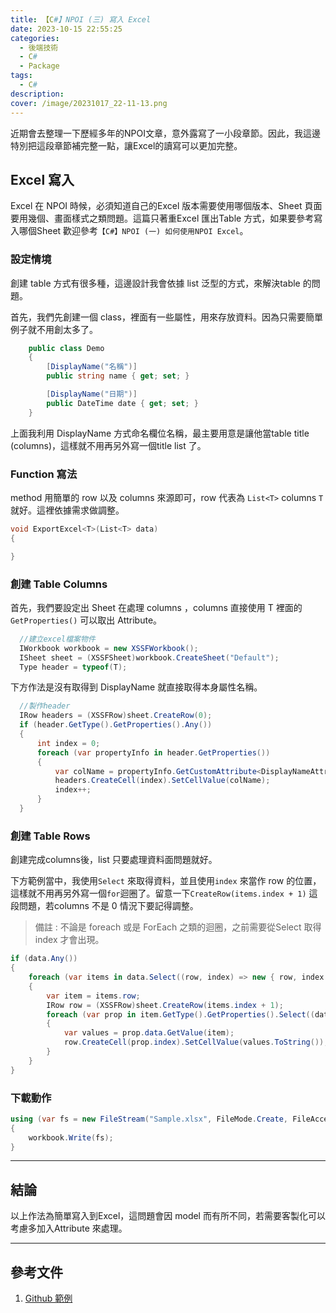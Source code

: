 ```yaml
---
title: 【C#】NPOI (三) 寫入 Excel
date: 2023-10-15 22:55:25
categories: 
  - 後端技術
  - C#
  - Package
tags: 
  - C#
description:
cover: /image/20231017_22-11-13.png
---
```


近期會去整理一下歷經多年的NPOI文章，意外露寫了一小段章節。因此，我這邊特別把這段章節補完整一點，讓Excel的讀寫可以更加完整。


## Excel 寫入
Excel 在 NPOI 時候，必須知道自己的Excel 版本需要使用哪個版本、Sheet 頁面要用幾個、畫面樣式之類問題。這篇只著重Excel 匯出Table 方式，如果要參考寫入哪個Sheet 歡迎參考```【C#】NPOI (一) 如何使用NPOI Excel```。


### 設定情境
創建 table 方式有很多種，這邊設計我會依據 list 泛型的方式，來解決table 的問題。

首先，我們先創建一個 class，裡面有一些屬性，用來存放資料。因為只需要簡單例子就不用創太多了。
```cs
    public class Demo
    {
        [DisplayName("名稱")]
        public string name { get; set; }

        [DisplayName("日期")]
        public DateTime date { get; set; }
    }
```

上面我利用 DisplayName 方式命名欄位名稱，最主要用意是讓他當table title (columns)，這樣就不用再另外寫一個title list 了。

### Function 寫法
method 用簡單的 row 以及 columns 來源即可，row 代表為 ```List<T>``` columns ```T```就好。這裡依據需求做調整。
```cs
void ExportExcel<T>(List<T> data)
{

}
```

### 創建 Table Columns 
首先，我們要設定出 Sheet 在處理 columns ，columns 直接使用 T 裡面的 ```GetProperties()``` 可以取出 Attribute。
```cs
  //建立excel檔案物件
  IWorkbook workbook = new XSSFWorkbook();
  ISheet sheet = (XSSFSheet)workbook.CreateSheet("Default");
  Type header = typeof(T);

```

下方作法是沒有取得到 DisplayName 就直接取得本身屬性名稱。
```cs
  //製作header
  IRow headers = (XSSFRow)sheet.CreateRow(0);
  if (header.GetType().GetProperties().Any())
  {
      int index = 0;
      foreach (var propertyInfo in header.GetProperties())
      {
          var colName = propertyInfo.GetCustomAttribute<DisplayNameAttribute>()?.DisplayName ?? propertyInfo.Name;
          headers.CreateCell(index).SetCellValue(colName);
          index++;
      }
  }
```

### 創建 Table Rows
創建完成columns後，list 只要處理資料面問題就好。

下方範例當中，我使用```Select``` 來取得資料，並且使用```index``` 來當作 row 的位置，這樣就不用再另外寫一個```for```迴圈了。留意一下```CreateRow(items.index + 1)``` 這段問題，若columns 不是 0 情況下要記得調整。

> 備註 : 不論是 foreach 或是 ForEach 之類的迴圈，之前需要從Select 取得index 才會出現。
```cs
if (data.Any())
{
    foreach (var items in data.Select((row, index) => new { row, index }))
    {
        var item = items.row;
        IRow row = (XSSFRow)sheet.CreateRow(items.index + 1);
        foreach (var prop in item.GetType().GetProperties().Select((data, index) => new { data, index }))
        {
            var values = prop.data.GetValue(item);
            row.CreateCell(prop.index).SetCellValue(values.ToString());
        }
    }
}
```

### 下載動作
```cs
using (var fs = new FileStream("Sample.xlsx", FileMode.Create, FileAccess.Write))
{
    workbook.Write(fs);
}
```

---
## 結論
以上作法為簡單寫入到Excel，這問題會因 model 而有所不同，若需要客製化可以考慮多加入Attribute 來處理。

---
## 參考文件
1. [Github 範例](https://github.com/JontCont/NPOI-ExportDemo)

